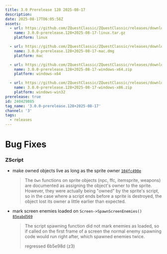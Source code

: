```yaml
---
title: 3.0 Prerelease 128 2025-08-17
description: 
date: 2025-08-17T06:05:58Z
assets: 
  - url: https://github.com/ZQuestClassic/ZQuestClassic/releases/download/3.0.0-prerelease.128%2B2025-08-17/3.0.0-prerelease.128%2B2025-08-17-linux.tar.gz
    name: 3.0.0-prerelease.128+2025-08-17-linux.tar.gz
    platform: linux

  - url: https://github.com/ZQuestClassic/ZQuestClassic/releases/download/3.0.0-prerelease.128%2B2025-08-17/3.0.0-prerelease.128%2B2025-08-17-mac.dmg
    name: 3.0.0-prerelease.128+2025-08-17-mac.dmg
    platform: mac

  - url: https://github.com/ZQuestClassic/ZQuestClassic/releases/download/3.0.0-prerelease.128%2B2025-08-17/3.0.0-prerelease.128%2B2025-08-17-windows-x64.zip
    name: 3.0.0-prerelease.128+2025-08-17-windows-x64.zip
    platform: windows-x64

  - url: https://github.com/ZQuestClassic/ZQuestClassic/releases/download/3.0.0-prerelease.128%2B2025-08-17/3.0.0-prerelease.128%2B2025-08-17-windows-x86.zip
    name: 3.0.0-prerelease.128+2025-08-17-windows-x86.zip
    platform: windows-win32
prerelease: true
id: 240429885
tag_name: '3.0.0-prerelease.128+2025-08-17'
channel: '3'
tags:
  - releases
---
```





# Bug Fixes

### ZScript

- make owned objects live as long as the sprite owner [`104fc490e`](https://github.com/ZQuestClassic/ZQuestClassic/commit/104fc490ea9abae5ef9f987bf66890b524b40437)
   &nbsp;
   >The `Own` functions on sprite objects (npc, ffc, itemsprite, weapons) are documented as assigning the object's owner to the sprite. However, they were actually being "owned" by the sprite's script, so in the case where a script ends before a sprite is destroyed, the object lost its owner a little earlier than expected. 
   >
- mark screen enemies loaded on `Screen->SpawnScreenEnemies()` [`85eabd569`](https://github.com/ZQuestClassic/ZQuestClassic/commit/85eabd569e904e364064342d94a12783d4035808)
   &nbsp;
   >The script spawning function did not mark enemies as loaded, so if called on the first frame of a screen the normal enemy spawning code would run right after, which spawned enemies twice.  
   >
   >regressed 6b5e98d (z3) 
   >
